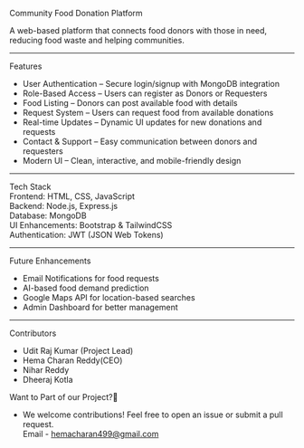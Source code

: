 Community Food Donation Platform

A web-based platform that connects food donors with those in need, reducing food waste and helping communities.  

---

Features 
 
- User Authentication – Secure login/signup with MongoDB integration  
- Role-Based Access – Users can register as Donors or Requesters  
- Food Listing – Donors can post available food with details  
- Request System – Users can request food from available donations  
- Real-time Updates – Dynamic UI updates for new donations and requests  
- Contact & Support – Easy communication between donors and requesters  
- Modern UI – Clean, interactive, and mobile-friendly design  

---

Tech Stack  
Frontend: HTML, CSS, JavaScript  
Backend: Node.js, Express.js  
Database: MongoDB  
UI Enhancements: Bootstrap & TailwindCSS  
Authentication: JWT (JSON Web Tokens)  

---

Future Enhancements 
- Email Notifications for food requests  
- AI-based food demand prediction  
- Google Maps API for location-based searches  
- Admin Dashboard for better management  

---

Contributors  
 - Udit Raj Kumar (Project Lead)  
 - Hema Charan Reddy(CEO)
 - Nihar Reddy
 - Dheeraj Kotla

 Want to Part of our Project?🤝

- We welcome contributions! Feel free to open an issue or submit a pull request.  
  Email - hemacharan499@gmail.com

